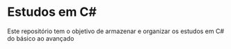 <h1>Estudos em C#</h1>
<p> Este repositório tem o objetivo de armazenar e organizar os estudos em C# do básico ao avançado</p>